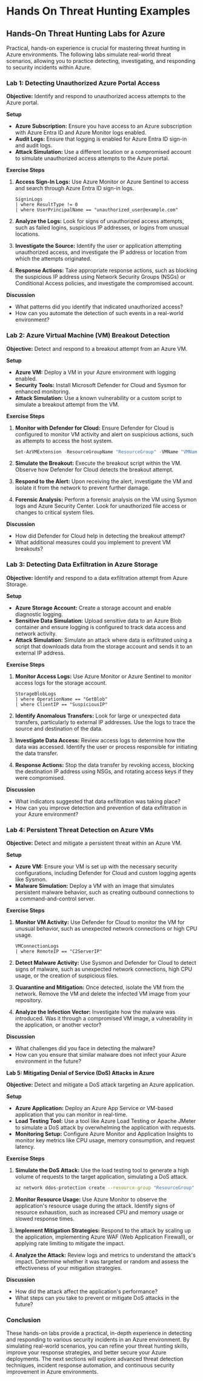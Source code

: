 # Hands On Threat Hunting Examples

## Hands-On Threat Hunting Labs for Azure

Practical, hands-on experience is crucial for mastering threat hunting in Azure environments. The following labs simulate real-world threat scenarios, allowing you to practice detecting, investigating, and responding to security incidents within Azure.

### **Lab 1: Detecting Unauthorized Azure Portal Access**

**Objective:** Identify and respond to unauthorized access attempts to the Azure portal.

**Setup**

* **Azure Subscription:** Ensure you have access to an Azure subscription with Azure Entra ID and Azure Monitor logs enabled.
* **Audit Logs:** Ensure that logging is enabled for Azure Entra ID sign-in and audit logs.
* **Attack Simulation:** Use a different location or a compromised account to simulate unauthorized access attempts to the Azure portal.

**Exercise Steps**

1.  **Access Sign-In Logs:** Use Azure Monitor or Azure Sentinel to access and search through Azure Entra ID sign-in logs.

    ```kusto
    SigninLogs
    | where ResultType != 0
    | where UserPrincipalName == "unauthorized_user@example.com"
    ```
2. **Analyze the Logs:** Look for signs of unauthorized access attempts, such as failed logins, suspicious IP addresses, or logins from unusual locations.
3. **Investigate the Source:** Identify the user or application attempting unauthorized access, and investigate the IP address or location from which the attempts originated.
4. **Response Actions:** Take appropriate response actions, such as blocking the suspicious IP address using Network Security Groups (NSGs) or Conditional Access policies, and investigate the compromised account.

**Discussion**

* What patterns did you identify that indicated unauthorized access?
* How can you automate the detection of such events in a real-world environment?

### **Lab 2: Azure Virtual Machine (VM) Breakout Detection**

**Objective:** Detect and respond to a breakout attempt from an Azure VM.

**Setup**

* **Azure VM:** Deploy a VM in your Azure environment with logging enabled.
* **Security Tools:** Install Microsoft Defender for Cloud and Sysmon for enhanced monitoring.
* **Attack Simulation:** Use a known vulnerability or a custom script to simulate a breakout attempt from the VM.

**Exercise Steps**

1.  **Monitor with Defender for Cloud:** Ensure Defender for Cloud is configured to monitor VM activity and alert on suspicious actions, such as attempts to access the host system.

    ```powershell
    Set-AzVMExtension -ResourceGroupName "ResourceGroup" -VMName "VMName" -Name "MicrosoftAntimalware" -Publisher "Microsoft.Azure.Security" -Type "SecurityMonitoring"
    ```
2. **Simulate the Breakout:** Execute the breakout script within the VM. Observe how Defender for Cloud detects the breakout attempt.
3. **Respond to the Alert:** Upon receiving the alert, investigate the VM and isolate it from the network to prevent further damage.
4. **Forensic Analysis:** Perform a forensic analysis on the VM using Sysmon logs and Azure Security Center. Look for unauthorized file access or changes to critical system files.

**Discussion**

* How did Defender for Cloud help in detecting the breakout attempt?
* What additional measures could you implement to prevent VM breakouts?

### **Lab 3: Detecting Data Exfiltration in Azure Storage**

**Objective:** Identify and respond to a data exfiltration attempt from Azure Storage.

**Setup**

* **Azure Storage Account:** Create a storage account and enable diagnostic logging.
* **Sensitive Data Simulation:** Upload sensitive data to an Azure Blob container and ensure logging is configured to track data access and network activity.
* **Attack Simulation:** Simulate an attack where data is exfiltrated using a script that downloads data from the storage account and sends it to an external IP address.

**Exercise Steps**

1.  **Monitor Access Logs:** Use Azure Monitor or Azure Sentinel to monitor access logs for the storage account.

    ```kusto
    StorageBlobLogs
    | where OperationName == "GetBlob"
    | where ClientIP == "SuspiciousIP"
    ```
2. **Identify Anomalous Transfers:** Look for large or unexpected data transfers, particularly to external IP addresses. Use the logs to trace the source and destination of the data.
3. **Investigate Data Access:** Review access logs to determine how the data was accessed. Identify the user or process responsible for initiating the data transfer.
4. **Response Actions:** Stop the data transfer by revoking access, blocking the destination IP address using NSGs, and rotating access keys if they were compromised.

**Discussion**

* What indicators suggested that data exfiltration was taking place?
* How can you improve detection and prevention of data exfiltration in your Azure environment?

### **Lab 4: Persistent Threat Detection on Azure VMs**

**Objective:** Detect and mitigate a persistent threat within an Azure VM.

**Setup**

* **Azure VM:** Ensure your VM is set up with the necessary security configurations, including Defender for Cloud and custom logging agents like Sysmon.
* **Malware Simulation:** Deploy a VM with an image that simulates persistent malware behavior, such as creating outbound connections to a command-and-control server.

**Exercise Steps**

1.  **Monitor VM Activity:** Use Defender for Cloud to monitor the VM for unusual behavior, such as unexpected network connections or high CPU usage.

    ```kusto
    VMConnectionLogs
    | where RemoteIP == "C2ServerIP"
    ```
2. **Detect Malware Activity:** Use Sysmon and Defender for Cloud to detect signs of malware, such as unexpected network connections, high CPU usage, or the creation of suspicious files.
3. **Quarantine and Mitigation:** Once detected, isolate the VM from the network. Remove the VM and delete the infected VM image from your repository.
4. **Analyze the Infection Vector:** Investigate how the malware was introduced. Was it through a compromised VM image, a vulnerability in the application, or another vector?

**Discussion**

* What challenges did you face in detecting the malware?
* How can you ensure that similar malware does not infect your Azure environment in the future?

**Lab 5: Mitigating Denial of Service (DoS) Attacks in Azure**

**Objective:** Detect and mitigate a DoS attack targeting an Azure application.

**Setup**

* **Azure Application:** Deploy an Azure App Service or VM-based application that you can monitor in real-time.
* **Load Testing Tool:** Use a tool like Azure Load Testing or Apache JMeter to simulate a DoS attack by overwhelming the application with requests.
* **Monitoring Setup:** Configure Azure Monitor and Application Insights to monitor key metrics like CPU usage, memory consumption, and request latency.

**Exercise Steps**

1.  **Simulate the DoS Attack:** Use the load testing tool to generate a high volume of requests to the target application, simulating a DoS attack.

    ```bash
    az network ddos-protection create --resource-group "ResourceGroup" --name "MyDdosProtection"
    ```
2. **Monitor Resource Usage:** Use Azure Monitor to observe the application's resource usage during the attack. Identify signs of resource exhaustion, such as increased CPU and memory usage or slowed response times.
3. **Implement Mitigation Strategies:** Respond to the attack by scaling up the application, implementing Azure WAF (Web Application Firewall), or applying rate limiting to mitigate the impact.
4. **Analyze the Attack:** Review logs and metrics to understand the attack's impact. Determine whether it was targeted or random and assess the effectiveness of your mitigation strategies.

**Discussion**

* How did the attack affect the application's performance?
* What steps can you take to prevent or mitigate DoS attacks in the future?

### Conclusion

These hands-on labs provide a practical, in-depth experience in detecting and responding to various security incidents in an Azure environment. By simulating real-world scenarios, you can refine your threat hunting skills, improve your response strategies, and better secure your Azure deployments. The next sections will explore advanced threat detection techniques, incident response automation, and continuous security improvement in Azure environments.
